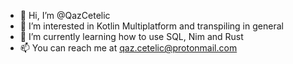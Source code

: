 - 👋 Hi, I’m @QazCetelic
- 👀 I’m interested in Kotlin Multiplatform and transpiling in general
- 🌱 I’m currently learning how to use SQL, Nim and Rust
- 📫 You can reach me at qaz.cetelic@protonmail.com
